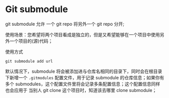 # Git submodule

git submodule 允许 一个 git repo 将另外一个 git repo 分开;

使用场景：您希望将两个项目看成是独立的，但是又希望能够在一个项目中使用另外一个项目的(源)代码；

使用方式

```
git submodule add url
```

默认情况下，submodule 将会被添加进与仓库名相同的目录下，同时会在根目录下新增一个 `.gitmodules` 配置文件，用于记录 submodule 的仓库信息；如果你有多个 submodules，这个配置文件里将会记录多条配置信息；这个配置信息同样也会应用于 当别人 git clone 这个项目时，知道该去哪里 clone submodule；
